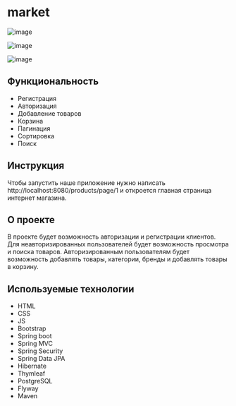 # market
![image](https://user-images.githubusercontent.com/50916640/163809032-9d362294-df61-4dce-add1-daaae3001199.png)

![image](https://user-images.githubusercontent.com/50916640/163811455-0383ed64-71be-4091-9200-d22033e16bb5.png)

![image](https://user-images.githubusercontent.com/50916640/163813113-9a02e6c6-0abd-4a2f-a3fc-d1dd6be65193.png)

## Функциональность
* Регистрация
* Авторизация
* Добавление товаров
* Корзина
* Пагинация
* Сортировка
* Поиск

## Инструкция
Чтобы запустить наше приложение нужно написать http://localhost:8080/products/page/1 и откроется главная страница интернет магазина.

## О проекте
В проекте будет возможность авторизации и регистрации клиентов. Для неавторизированных пользователей будет возможность просмотра и поиска товаров. Авторизированным
пользователям будет возможность добавлять товары, категории, бренды и добавлять товары в корзину.

## Используемые технологии
* HTML
* CSS
* JS
* Bootstrap
* Spring boot
* Spring MVC
* Spring Security
* Spring Data JPA
* Hibernate
* Thymleaf
* PostgreSQL
* Flyway
* Maven
